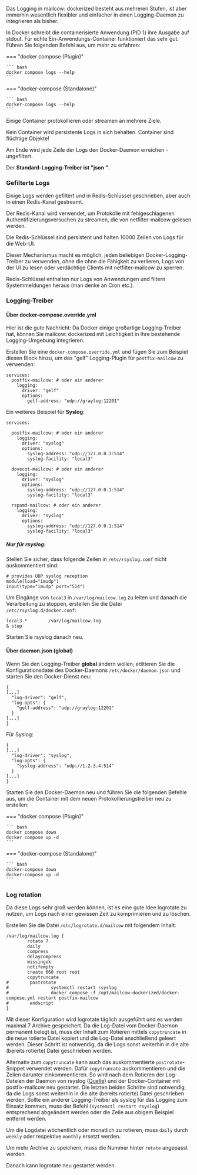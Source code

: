 Das Logging in mailcow: dockerized besteht aus mehreren Stufen, ist aber immerhin wesentlich flexibler und einfacher in einen Logging-Daemon zu integrieren als bisher.

In Docker schreibt die containerisierte Anwendung (PID 1) ihre Ausgabe auf stdout. Für echte Ein-Anwendungs-Container funktioniert das sehr gut.
Führen Sie folgenden Befehl aus, um mehr zu erfahren:

=== "docker compose (Plugin)"

    ``` bash
    docker compose logs --help
    ```

=== "docker-compose (Standalone)"

    ``` bash
    docker-compose logs --help
    ```

Einige Container protokollieren oder streamen an mehrere Ziele.

Kein Container wird persistente Logs in sich behalten. Container sind flüchtige Objekte!

Am Ende wird jede Zeile der Logs den Docker-Daemon erreichen - ungefiltert.

Der **Standard-Logging-Treiber ist "json "**.

### Gefilterte Logs

Einige Logs werden gefiltert und in Redis-Schlüssel geschrieben, aber auch in einen Redis-Kanal gestreamt.

Der Redis-Kanal wird verwendet, um Protokolle mit fehlgeschlagenen Authentifizierungsversuchen zu streamen, die von netfilter-mailcow gelesen werden.

Die Redis-Schlüssel sind persistent und halten 10000 Zeilen von Logs für die Web-UI.

Dieser Mechanismus macht es möglich, jeden beliebigen Docker-Logging-Treiber zu verwenden, ohne die 
ohne die Fähigkeit zu verlieren, Logs von der UI zu lesen oder verdächtige Clients mit netfilter-mailcow zu sperren.

Redis-Schlüssel enthalten nur Logs von Anwendungen und filtern Systemmeldungen heraus (man denke an Cron etc.).

### Logging-Treiber

#### Über docker-compose.override.yml

Hier ist die gute Nachricht: Da Docker einige großartige Logging-Treiber hat, können Sie mailcow: dockerized mit Leichtigkeit in Ihre bestehende Logging-Umgebung integrieren.

Erstellen Sie eine `docker-compose.override.yml` und fügen Sie zum Beispiel diesen Block hinzu, um das "gelf" Logging-Plugin für `postfix-mailcow` zu verwenden:

```
services:
  postfix-mailcow: # oder ein anderer
    logging:
      driver: "gelf"
      options:
        gelf-address: "udp://graylog:12201"
```

Ein weiteres Beispiel für **Syslog**:

```
services:

  postfix-mailcow: # oder ein anderer
    logging:
      driver: "syslog"
      options:
        syslog-address: "udp://127.0.0.1:514"
        syslog-facility: "local3"

  dovecot-mailcow: # oder ein anderer
    logging:
      driver: "syslog"
      options:
        syslog-address: "udp://127.0.0.1:514"
        syslog-facility: "local3"

  rspamd-mailcow: # oder ein anderer
    logging:
      driver: "syslog"
      options:
        syslog-address: "udp://127.0.0.1:514"
        syslog-facility: "local3"
```

##### Nur für rsyslog:
 
Stellen Sie sicher, dass folgende Zeilen in `/etc/rsyslog.conf` nicht auskommentiert sind:

```
# provides UDP syslog reception
module(load="imudp")
input(type="imudp" port="514")
```

Um Eingänge von `local3` in `/var/log/mailcow.log` zu leiten und danach die Verarbeitung zu stoppen,
erstellen Sie die Datei `/etc/rsyslog.d/docker.conf`:

```
local3.*        /var/log/mailcow.log
& stop
```

Starten Sie rsyslog danach neu.

#### Über daemon.json (global)

Wenn Sie den Logging-Treiber **global** ändern wollen, editieren Sie die Konfigurationsdatei des Docker-Daemons `/etc/docker/daemon.json` und starten Sie den Docker-Dienst neu:

```
{
[...]
  "log-driver": "gelf",
  "log-opts": {
    "gelf-address": "udp://graylog:12201"
  }
[...]
}
```

Für Syslog:

```
{
[...]
  "log-driver": "syslog",
  "log-opts": {
    "syslog-address": "udp://1.2.3.4:514"
  }
[...]
}
```

Starten Sie den Docker-Daemon neu und führen Sie die folgenden Befehle aus, um die Container mit dem neuen Protokollierungstreiber neu zu erstellen:

=== "docker compose (Plugin)"

    ``` bash
    docker compose down
    docker compose up -d
    ```

=== "docker-compose (Standalone)"

    ``` bash
    docker-compose down
    docker-compose up -d
    ```

### Log rotation

Da diese Logs sehr groß werden können, ist es eine gute Idee logrotate zu nutzen, um Logs nach einer gewissen Zeit zu
komprimieren und zu löschen.

Erstellen Sie die Datei `/etc/logrotate.d/mailcow` mit folgendem Inhalt:

```
/var/log/mailcow.log {
        rotate 7
        daily
        compress
        delaycompress
        missingok
        notifempty
        create 660 root root
        copytruncate
#        postrotate
#                systemctl restart rsyslog
#                docker compose -f /opt/mailcow-dockerized/docker-compose.yml restart postfix-mailcow
#        endscript
}
```

Mit dieser Konfiguration wird logrotate täglich ausgeführt und es werden maximal 7 Archive gespeichert. Da die Log-Datei vom Docker-Daemon permanent belegt ist, muss der Inhalt zum Rotieren mittels `copytruncate` in die neue rotierte Datei kopiert und die Log-Datei anschließend geleert werden. Dieser Schritt ist notwendig, da die Logs sonst weiterhin in die alte (bereits rotierte) Datei geschrieben werden.

Alternativ zum `copytruncate` kann auch das auskommentierte `postrotate`-Snippet verwendet werden. Dafür `copytruncate` auskommentieren und die Zeilen darunter einkommentieren. So wird nach dem Rotieren der Log-Dateien der Daemon von rsyslog ([Quelle](https://www.cloudinsidr.com/content/set-up-logrotate-for-postfix/)) und der Docker-Container mit postfix-mailcow neu gestartet. Die letzten beiden Schritte sind notwendig, da die Logs sonst weiterhin in die alte (bereits rotierte) Datei geschrieben werden. Sollte ein anderer Logging-Treiber als syslog für das Logging zum Einsatz kommen, muss der Befehl (`systemctl restart rsyslog`) entsprechend abgeändert werden oder die Zeile aus obigem Beispiel entfernt werden.

Um die Logdatei wöchentlich oder monatlich zu rotieren, muss `daily` durch `weekly` oder respektive `monthly` ersetzt werden.

Um mehr Archive zu speichern, muss die Nummer hinter `rotate` angepasst werden.

Danach kann logrotate neu gestartet werden.

